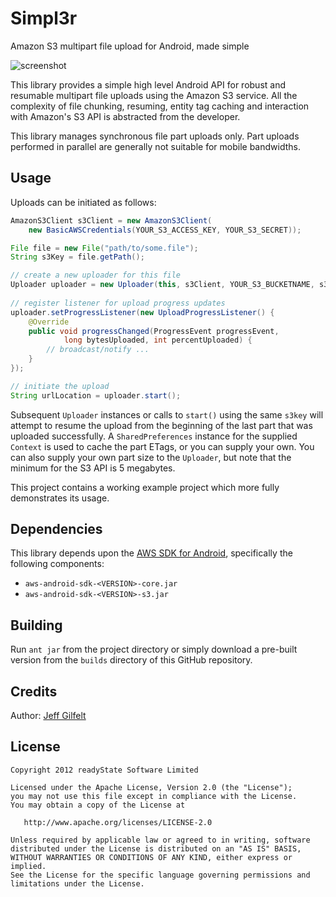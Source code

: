 Simpl3r
=======

Amazon S3 multipart file upload for Android, made simple

![screenshot](https://raw.github.com/jgilfelt/android-simpl3r/master/simpl3r.png "screenshot")

This library provides a simple high level Android API for robust and resumable multipart file uploads using the Amazon S3 service. All the complexity of file chunking, resuming, entity tag caching and interaction with Amazon's S3 API is abstracted from the developer. 

This library manages synchronous file part uploads only. Part uploads performed in parallel are generally not suitable for mobile bandwidths.

Usage
-----

Uploads can be initiated as follows:

```java
AmazonS3Client s3Client = new AmazonS3Client(
    new BasicAWSCredentials(YOUR_S3_ACCESS_KEY, YOUR_S3_SECRET));

File file = new File("path/to/some.file");
String s3Key = file.getPath();

// create a new uploader for this file
Uploader uploader = new Uploader(this, s3Client, YOUR_S3_BUCKETNAME, s3Key, file);
    
// register listener for upload progress updates 
uploader.setProgressListener(new UploadProgressListener() {  		
    @Override
    public void progressChanged(ProgressEvent progressEvent, 
            long bytesUploaded, int percentUploaded) {
        // broadcast/notify ...
    }
});

// initiate the upload
String urlLocation = uploader.start();
```

Subsequent `Uploader` instances or calls to `start()` using the same `s3key` will attempt to resume the upload from the beginning of the last part that was uploaded successfully. A `SharedPreferences` instance for the supplied `Context` is used to cache the part ETags, or you can supply your own. You can also supply your own part size to the `Uploader`, but note that the minimum for the S3 API is 5 megabytes.

This project contains a working example project which more fully demonstrates its usage.

Dependencies
------------

This library depends upon the [AWS SDK for Android](http://aws.amazon.com/sdkforandroid/), specifically the following components:

* `aws-android-sdk-<VERSION>-core.jar`
* `aws-android-sdk-<VERSION>-s3.jar`

Building
--------

Run `ant jar` from the project directory or simply download a pre-built version from the `builds` directory of this GitHub repository.

Credits
-------

Author: [Jeff Gilfelt](https://github.com/jgilfelt)

License
-------

    Copyright 2012 readyState Software Limited

    Licensed under the Apache License, Version 2.0 (the "License");
    you may not use this file except in compliance with the License.
    You may obtain a copy of the License at

       http://www.apache.org/licenses/LICENSE-2.0

    Unless required by applicable law or agreed to in writing, software
    distributed under the License is distributed on an "AS IS" BASIS,
    WITHOUT WARRANTIES OR CONDITIONS OF ANY KIND, either express or implied.
    See the License for the specific language governing permissions and
    limitations under the License.
